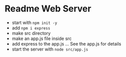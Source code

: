 # Readme Web Server

- start with `npm init -y`
- add `npm i express`
- make src directory
- make an app.js file inside src
- add express to the app.js ... See the app.js for details
- start the server with `node src/app.js`
